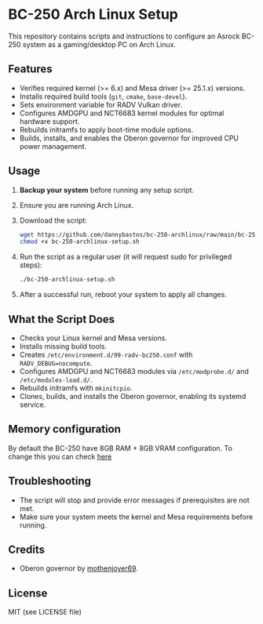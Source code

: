 # BC-250 Arch Linux Setup

This repository contains scripts and instructions to configure an Asrock BC-250 system as a gaming/desktop PC on Arch Linux.

## Features

- Verifies required kernel (>= 6.x) and Mesa driver (>= 25.1.x) versions.
- Installs required build tools (`git`, `cmake`, `base-devel`).
- Sets environment variable for RADV Vulkan driver.
- Configures AMDGPU and NCT6683 kernel modules for optimal hardware support.
- Rebuilds initramfs to apply boot-time module options.
- Builds, installs, and enables the Oberon governor for improved CPU power management.

## Usage

1. **Backup your system** before running any setup script.
2. Ensure you are running Arch Linux.
3. Download the script:

    ```bash
    wget https://github.com/dannybastos/bc-250-archlinux/raw/main/bc-250-archlinux-setup.sh
    chmod +x bc-250-archlinux-setup.sh
    ```

4. Run the script as a regular user (it will request sudo for privileged steps):

    ```bash
    ./bc-250-archlinux-setup.sh
    ```

5. After a successful run, reboot your system to apply all changes.

## What the Script Does

- Checks your Linux kernel and Mesa versions.
- Installs missing build tools.
- Creates `/etc/environment.d/99-radv-bc250.conf` with `RADV_DEBUG=nocompute`.
- Configures AMDGPU and NCT6683 modules via `/etc/modprobe.d/` and `/etc/modules-load.d/`.
- Rebuilds initramfs with `mkinitcpio`.
- Clones, builds, and installs the Oberon governor, enabling its systemd service.

## Memory configuration

By default the BC-250 have 8GB RAM + 8GB VRAM configuration. To change this you can check [here](./MOD_BIOS_README.md)

## Troubleshooting

- The script will stop and provide error messages if prerequisites are not met.
- Make sure your system meets the kernel and Mesa requirements before running.

## Credits

- Oberon governor by [mothenjoyer69](https://gitlab.com/mothenjoyer69/oberon-governor).

## License

MIT (see LICENSE file)
